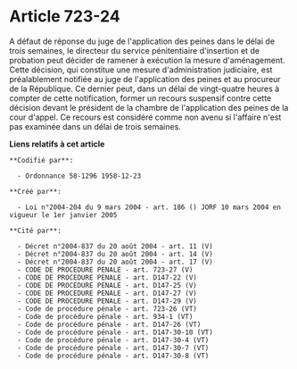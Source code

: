 # Article 723-24

A défaut de réponse du juge de l'application des peines dans le délai de trois semaines, le directeur du service
pénitentiaire d'insertion et de probation peut décider de ramener à exécution la mesure d'aménagement. Cette décision, qui
constitue une mesure d'administration judiciaire, est préalablement notifiée au juge de l'application des peines et au
procureur de la République. Ce dernier peut, dans un délai de vingt-quatre heures à compter de cette notification, former un
recours suspensif contre cette décision devant le président de la chambre de l'application des peines de la cour d'appel. Ce
recours est considéré comme non avenu si l'affaire n'est pas examinée dans un délai de trois semaines.

**Liens relatifs à cet article**

	**Codifié par**:

	  - Ordonnance 58-1296 1958-12-23

	**Créé par**:

	  - Loi n°2004-204 du 9 mars 2004 - art. 186 () JORF 10 mars 2004 en vigueur le 1er janvier 2005

	**Cité par**:

	  - Décret n°2004-837 du 20 août 2004 - art. 11 (V)
	  - Décret n°2004-837 du 20 août 2004 - art. 14 (V)
	  - Décret n°2004-837 du 20 août 2004 - art. 17 (V)
	  - CODE DE PROCEDURE PENALE - art. 723-27 (V)
	  - CODE DE PROCEDURE PENALE - art. D147-22 (V)
	  - CODE DE PROCEDURE PENALE - art. D147-25 (V)
	  - CODE DE PROCEDURE PENALE - art. D147-27 (V)
	  - CODE DE PROCEDURE PENALE - art. D147-29 (V)
	  - Code de procédure pénale - art. 723-26 (VT)
	  - Code de procédure pénale - art. 934-1 (VT)
	  - Code de procédure pénale - art. D147-26 (VT)
	  - Code de procédure pénale - art. D147-30-10 (VT)
	  - Code de procédure pénale - art. D147-30-4 (VT)
	  - Code de procédure pénale - art. D147-30-7 (VT)
	  - Code de procédure pénale - art. D147-30-8 (VT)
